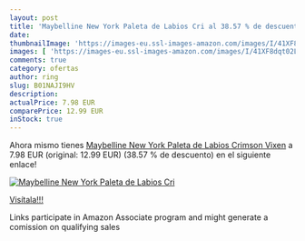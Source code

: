```yaml
---
layout: post
title: 'Maybelline New York Paleta de Labios Cri al 38.57 % de descuento'
date: 
thumbnailImage: 'https://images-eu.ssl-images-amazon.com/images/I/41XF8dqt02L._SL200_.jpg'
images: [ 'https://images-eu.ssl-images-amazon.com/images/I/41XF8dqt02L._SL200_.jpg' ]
comments: true
category: ofertas
author: ring
slug: B01NAJI9HV
description:
actualPrice: 7.98 EUR
comparePrice: 12.99 EUR
inStock: true
---
```


Ahora mismo tienes [Maybelline New York Paleta de Labios Crimson Vixen](https://www.amazon.es/dp/B01NAJI9HV/?tag=tolees-21) a 7.98 EUR (original: 12.99 EUR) (38.57 %  de descuento) en el siguiente enlace!

[![Maybelline New York Paleta de Labios Cri](https://images-eu.ssl-images-amazon.com/images/I/41XF8dqt02L._SL200_.jpg)](https://www.amazon.es/dp/B01NAJI9HV/?tag=tolees-21)

[Visítala!!!](https://www.amazon.es/dp/B01NAJI9HV/?tag=tolees-21)

Links participate in Amazon Associate program and might generate a comission on qualifying sales
